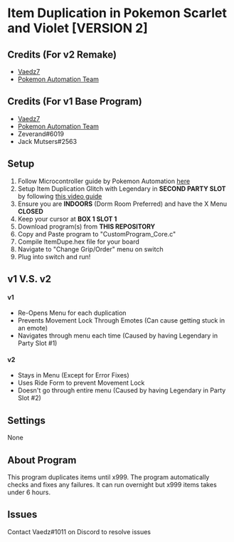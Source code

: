 # **Item Duplication in Pokemon Scarlet and Violet [VERSION 2]**
## Credits (For v2 Remake)
- [Vaedz7](https://github.com/Vaedz7 "Vaedz7")
- [Pokemon Automation Team](https://github.com/PokemonAutomation "Pokemon Automation Team")

## Credits (For v1 Base Program)
- [Vaedz7](https://github.com/Vaedz7 "Vaedz7")
- [Pokemon Automation Team](https://github.com/PokemonAutomation "Pokemon Automation Team")
- Zeverand#6019
- Jack Mutsers#2563

## Setup
1. Follow Microcontroller guide by Pokemon Automation [here](https://github.com/PokemonAutomation/Microcontroller "here")
2. Setup Item Duplication Glitch with Legendary in **SECOND PARTY SLOT** by following [this video guide](https://www.youtube.com/watch?v=staa9Fv0Rwo "this video guide")
3. Ensure you are **INDOORS** (Dorm Room Preferred) and have the X Menu **CLOSED**
4. Keep your cursor at **BOX 1 SLOT 1**
5. Download program(s) from **THIS REPOSITORY**
6. Copy and Paste program to "CustomProgram_Core.c"
7. Compile ItemDupe.hex file for your board
8. Navigate to "Change Grip/Order" menu on switch
9. Plug into switch and run!

## v1 V.S. v2
#### v1
- Re-Opens Menu for each duplication
- Prevents Movement Lock Through Emotes (Can cause getting stuck in an emote)
- Navigates through menu each time (Caused by having Legendary in Party Slot #1)

#### v2
- Stays in Menu (Except for Error Fixes)
- Uses Ride Form to prevent Movement Lock
- Doesn't go through entire menu (Caused by having Legendary in Party Slot #2)


## Settings
None

## About Program
This program duplicates items until x999. The program automatically checks and fixes any failures. It can run overnight but x999 items takes under 6 hours.


## Issues
Contact Vaedz#1011 on Discord to resolve issues
